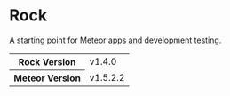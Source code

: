 # Rock
A starting point for Meteor apps and development testing.

<table>
  <tbody>
    <tr>
      <th>Rock Version</th>
      <td>v1.4.0</td>
    </tr>
    <tr>
      <th>Meteor Version</th>
      <td>v1.5.2.2</td>
    </tr>
  </tbody>
</table>
